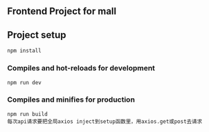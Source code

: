 ## Frontend Project for mall

## Project setup
```
npm install
```

### Compiles and hot-reloads for development
```
npm run dev
```

### Compiles and minifies for production
```
npm run build
每次api请求要把全局axios inject到setup函数里，用axios.get或post去请求